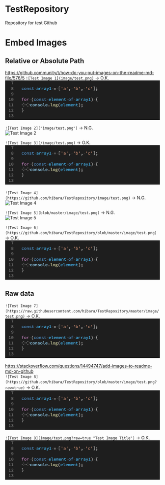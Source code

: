 # TestRepository
Repository for test Github

# Embed Images

## Relative or Absolute Path
<https://github.community/t/how-do-you-put-images-on-the-readme-md-file/576/5>
`![Test Image 1](image/test.png)` -> O.K.    
![Test Image 1](image/test.png)

`![Test Image 2]("image/test.png")` -> N.G.    
![Test Image 2]("image/test.png")

`![Test Image 3](/image/test.png)` -> O.K.    
![Test Image 3](/image/test.png)

`![Test Image 4](https://github.com/hibara/TestRepository/image/test.png)` -> N.G.    
![Test Image 4](https://github.com/hibara/TestRepository/image/test.png)

`![Test Image 5](blob/master/image/test.png)` -> N.G.    
![Test Image 5](blob/master/image/test.png)

`![Test Image 6](https://github.com/hibara/TestRepository/blob/master/image/test.png)` -> O.K.    
![Test Image 6](https://github.com/hibara/TestRepository/blob/master/image/test.png)

## Raw data
`![Test Image 7](https://raw.githubusercontent.com/hibara/TestRepository/master/image/test.png)` -> O.K.     
![Test Image 7](https://raw.githubusercontent.com/hibara/TestRepository/master/image/test.png)

<https://stackoverflow.com/questions/14494747/add-images-to-readme-md-on-github>    
`![Test Image 8](https://github.com/hibara/TestRepository/blob/master/image/test.png?raw=true)` -> O.K.   　
![Test Image 8](https://github.com/hibara/TestRepository/blob/master/image/test.png?raw=true)

`![Test Image 8](image/test.png?raw=true "Test Image Title")` -> O.K.     
![Test Image 8](image/test.png?raw=true "Test Image Title")





